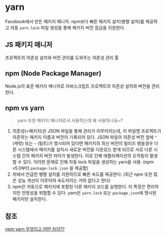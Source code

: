 # yarn

Facebook에서 만든 패키지 매니저. npm보다 빠른 패키지 설치(병렬 설치)를 제공하고 자동 `yarn.lock` 파일 생성을 통해 패키지 버전 잠금을 지원한다.

## JS 패키지 매니저

프로젝트의 의존성 설치와 버전 관리를 도와주는 의존성 관리 툴

## npm (Node Package Manager)

Node.js의 표준 패키지 매니저로 자바스크립트 프로젝트의 의존성 설치와 버전을 관리한다.

## npm vs yarn

> yarn 또한 패키지 매니저로서 사용하는데 왜 사용하나요~?

1. 의존성(=패키지)은 JSON 파일을 통해 관리가 이루어지는데, 이 파일엔 프로젝트가 의존하는 패키지 이름과 버전이 기록되어 있다.
JSON 파일의 의존성 버전 앞에 `^` (캐럿) 또는 `~` (틸트)가 명시되어 있다면 패키지의 최신 버전이 릴리즈 됐을경우 다른 시스템에서 패키지를 설치시 새로운 버전을 다운로드 받게 되므로 서로 다른 시스템 간의 패키지 버전 차이가 발생한다. 이로 인해 애플리케이션의 오작동이 발생할 수 있다. 이러한 문제로 인해 자동 lock 파일을 생성하는 yarn을 사용. (npm v5.0부터 `package-lock.json` 을 제공함)
2. 위에서 언급한 병렬 설치를 지원하므로 빠른 속도를 제공한다. (최근 npm 또한 많은 성능 개선이 이루어져 속도차이는 거의 없다고 한다)
3. npm은 자동으로 패키지에 포함된 다른 패키지 코드를 실행한다. 이 특징은 편리하지만 안정성을 위협할 수 있다. yarn은 `yarn.lock` 또는 `package.json`에 명시된 패키지만 설치한다.

## 참조

[npm yarn 무엇이고 어떤 차이??](https://velog.io/@jma1020/npm-yarn-%EB%AC%B4%EC%97%87%EC%9D%B4%EA%B3%A0-%EC%96%B4%EB%96%A4-%EC%B0%A8%EC%9D%B4)
